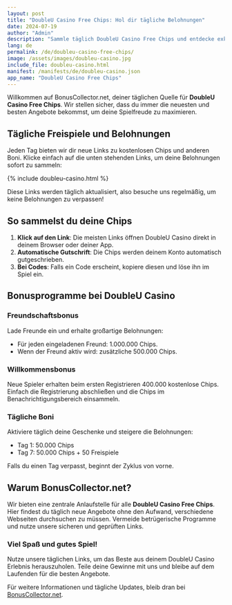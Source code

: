 ```yaml
---
layout: post
title: "DoubleU Casino Free Chips: Hol dir tägliche Belohnungen"
date: 2024-07-19
author: "Admin"
description: "Sammle täglich DoubleU Casino Free Chips und entdecke exklusive Promo Codes! Hol dir kostenlose Chips und verbessere dein Spielerlebnis mit aktuellen Angeboten."
lang: de
permalink: /de/doubleu-casino-free-chips/
image: /assets/images/doubleu-casino.jpg
include_file: doubleu-casino.html
manifest: /manifests/de/doubleu-casino.json
app_name: "DoubleU Casino Free Chips"
---
```


Willkommen auf BonusCollector.net, deiner täglichen Quelle für **DoubleU Casino Free Chips**. Wir stellen sicher, dass du immer die neuesten und besten Angebote bekommst, um deine Spielfreude zu maximieren.

## Tägliche Freispiele und Belohnungen

Jeden Tag bieten wir dir neue Links zu kostenlosen Chips und anderen Boni. Klicke einfach auf die unten stehenden Links, um deine Belohnungen sofort zu sammeln:

{% include doubleu-casino.html %}

Diese Links werden täglich aktualisiert, also besuche uns regelmäßig, um keine Belohnungen zu verpassen!

## So sammelst du deine Chips

1. **Klick auf den Link**: Die meisten Links öffnen DoubleU Casino direkt in deinem Browser oder deiner App.
2. **Automatische Gutschrift**: Die Chips werden deinem Konto automatisch gutgeschrieben.
3. **Bei Codes**: Falls ein Code erscheint, kopiere diesen und löse ihn im Spiel ein.

## Bonusprogramme bei DoubleU Casino

### Freundschaftsbonus

Lade Freunde ein und erhalte großartige Belohnungen:
- Für jeden eingeladenen Freund: 1.000.000 Chips.
- Wenn der Freund aktiv wird: zusätzliche 500.000 Chips.

### Willkommensbonus

Neue Spieler erhalten beim ersten Registrieren 400.000 kostenlose Chips. Einfach die Registrierung abschließen und die Chips im Benachrichtigungsbereich einsammeln.

### Tägliche Boni

Aktiviere täglich deine Geschenke und steigere die Belohnungen:
- Tag 1: 50.000 Chips
- Tag 7: 50.000 Chips + 50 Freispiele

Falls du einen Tag verpasst, beginnt der Zyklus von vorne.

## Warum BonusCollector.net?

Wir bieten eine zentrale Anlaufstelle für alle **DoubleU Casino Free Chips**. Hier findest du täglich neue Angebote ohne den Aufwand, verschiedene Webseiten durchsuchen zu müssen. Vermeide betrügerische Programme und nutze unsere sicheren und geprüften Links.

### Viel Spaß und gutes Spiel!

Nutze unsere täglichen Links, um das Beste aus deinem DoubleU Casino Erlebnis herauszuholen. Teile deine Gewinne mit uns und bleibe auf dem Laufenden für die besten Angebote.

Für weitere Informationen und tägliche Updates, bleib dran bei [BonusCollector.net](https://bonuscollector.net/de/).